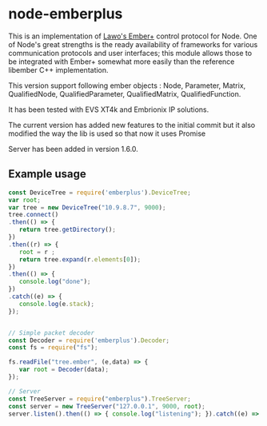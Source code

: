 # node-emberplus

This is an implementation of [Lawo's
Ember+](https://github.com/Lawo/ember-plus) control protocol for Node.  One of
Node's great strengths is the ready availability of frameworks for various
communication protocols and user interfaces; this module allows those to be
integrated with Ember+ somewhat more easily than the reference libember C++
implementation.

This version support following ember objects : Node, Parameter, Matrix, QualifiedNode,
QualifiedParameter, QualifiedMatrix, QualifiedFunction.

It has been tested with EVS XT4k and Embrionix IP solutions.

The current version has added new features to the initial commit but it also modified
the way the lib is used so that now it uses Promise

Server has been added in version 1.6.0.

## Example usage

```javascript
const DeviceTree = require('emberplus').DeviceTree;
var root;
var tree = new DeviceTree("10.9.8.7", 9000);
tree.connect()
.then(() => { 
   return tree.getDirectory();
})
.then((r) => { 
   root = r ;
   return tree.expand(r.elements[0]);
})
.then(() => {
   console.log("done"); 
})
.catch((e) => {
   console.log(e.stack);
});


// Simple packet decoder
const Decoder = require('emberplus').Decoder;
const fs = require("fs");

fs.readFile("tree.ember", (e,data) => {
   var root = Decoder(data);
});

// Server
const TreeServer = require("emberplus").TreeServer;
const server = new TreeServer("127.0.0.1", 9000, root);
server.listen().then(() => { console.log("listening"); }).catch((e) => { console.log(e.stack); });
